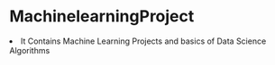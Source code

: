 # MachinelearningProject
<li> It Contains Machine Learning Projects and basics of Data Science Algorithms </li>
